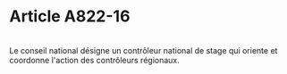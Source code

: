 # Article A822-16

<p><br/>Le conseil national désigne un contrôleur national de stage qui oriente et coordonne l'action des contrôleurs régionaux.</p>